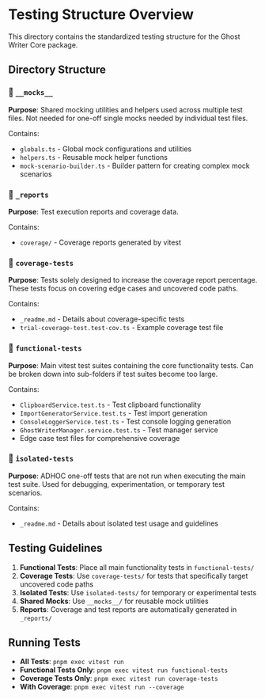 # Testing Structure Overview

This directory contains the standardized testing structure for the Ghost Writer Core package.

## Directory Structure

### 📁 `__mocks__`

**Purpose**: Shared mocking utilities and helpers used across multiple test files. Not needed for one-off single mocks needed by individual test files.

Contains:

- `globals.ts` - Global mock configurations and utilities
- `helpers.ts` - Reusable mock helper functions
- `mock-scenario-builder.ts` - Builder pattern for creating complex mock scenarios

### 📁 `_reports`

**Purpose**: Test execution reports and coverage data.

Contains:

- `coverage/` - Coverage reports generated by vitest

### 📁 `coverage-tests`

**Purpose**: Tests solely designed to increase the coverage report percentage. These tests focus on covering edge cases and uncovered code paths.

Contains:

- `_readme.md` - Details about coverage-specific tests
- `trial-coverage-test.test-cov.ts` - Example coverage test file

### 📁 `functional-tests`

**Purpose**: Main vitest test suites containing the core functionality tests. Can be broken down into sub-folders if test suites become too large.

Contains:

- `ClipboardService.test.ts` - Test clipboard functionality
- `ImportGeneratorService.test.ts` - Test import generation
- `ConsoleLoggerService.test.ts` - Test console logging generation
- `GhostWriterManager.service.test.ts` - Test manager service
- Edge case test files for comprehensive coverage

### 📁 `isolated-tests`

**Purpose**: ADHOC one-off tests that are not run when executing the main test suite. Used for debugging, experimentation, or temporary test scenarios.

Contains:

- `_readme.md` - Details about isolated test usage and guidelines

## Testing Guidelines

1. **Functional Tests**: Place all main functionality tests in `functional-tests/`
2. **Coverage Tests**: Use `coverage-tests/` for tests that specifically target uncovered code paths
3. **Isolated Tests**: Use `isolated-tests/` for temporary or experimental tests
4. **Shared Mocks**: Use `__mocks__/` for reusable mock utilities
5. **Reports**: Coverage and test reports are automatically generated in `_reports/`

## Running Tests

- **All Tests**: `pnpm exec vitest run`
- **Functional Tests Only**: `pnpm exec vitest run functional-tests`
- **Coverage Tests Only**: `pnpm exec vitest run coverage-tests`
- **With Coverage**: `pnpm exec vitest run --coverage`
